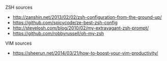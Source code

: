 ZSH sources
* http://zanshin.net/2013/02/02/zsh-configuration-from-the-ground-up/
* https://github.com/spicycode/ze-best-zsh-config
* http://stevelosh.com/blog/2010/02/my-extravagant-zsh-prompt/
* https://github.com/robbyrussell/oh-my-zsh

VIM sources
* https://sheerun.net/2014/03/21/how-to-boost-your-vim-productivity/
